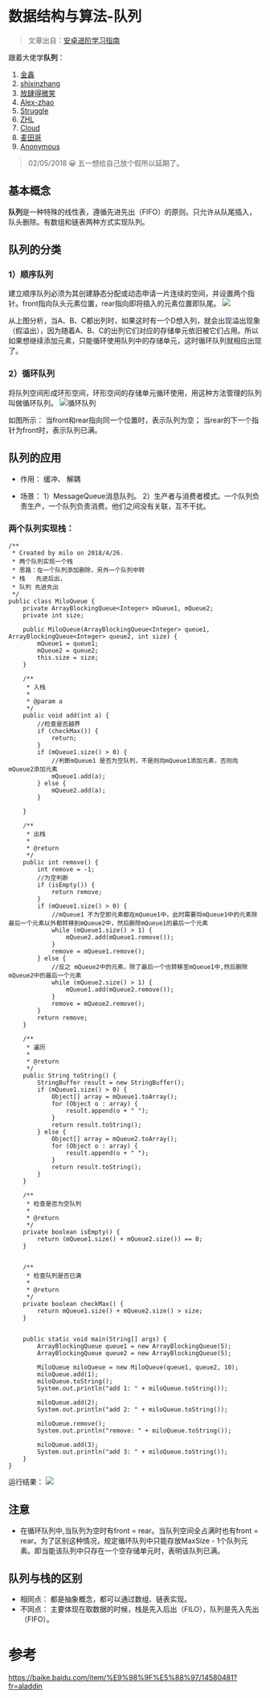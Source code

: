 # 数据结构与算法-队列

> 文章出自：[安卓进阶学习指南](https://github.com/iwannabetop/Awesome-Android-Learning-Guide)

跟着大佬学**队列**：
1. [金鑫](https://github.com/iwannabetop/Awesome-Android-Learning-Guide/blob/master/datastruct/queue/%E9%98%9F%E5%88%97-%E9%87%91%E9%91%AB.md)
2. [shixinzhang](http://e2675cd5.wiz03.com/share/s/3ypRPl26JkPC2ZVPUZ15n5wo06yvzD0HR4Bn2qIFd317E-tY)
3. [放肆得微笑](https://github.com/iwannabetop/Awesome-Android-Learning-Guide/blob/master/datastruct/queue/%E9%98%9F%E5%88%97-%E6%94%BE%E8%82%86%E5%BE%97%E5%BE%AE%E7%AC%91.md)
4. [Alex-zhao](https://github.com/iwannabetop/Awesome-Android-Learning-Guide/blob/master/datastruct/queue/%E9%98%9F%E5%88%97-Alex-zhao.md)
5. [Struggle](https://github.com/iwannabetop/Awesome-Android-Learning-Guide/blob/master/datastruct/queue/%E9%98%9F%E5%88%97-Struggle.md)
6. [ZHL](https://github.com/iwannabetop/Awesome-Android-Learning-Guide/blob/master/datastruct/queue/%E9%98%9F%E5%88%97-ZHL.md)
7. [Cloud](https://github.com/iwannabetop/Awesome-Android-Learning-Guide/blob/master/datastruct/queue/%E9%98%9F%E5%88%97%EF%BC%88%E4%BD%BF%E7%94%A8%E5%9C%BA%E6%99%AF%E5%8F%8A%202%20%E4%B8%AA%E9%98%9F%E5%88%97%E5%AE%9E%E7%8E%B0%E6%A0%88%EF%BC%89_Cloud.md)
8. [麦田哥](https://note.youdao.com/share/?id=62d3a5a8aca157e2d176eac549babf06&type=note#/)
9. [Anonymous](https://github.com/iwannabetop/Awesome-Android-Learning-Guide/blob/master/datastruct/queue/%E9%98%9F%E5%88%97-Anonymous.md)


>02/05/2018
😀 五一想给自己放个假所以延期了。

## 基本概念
**队列**是一种特殊的线性表，遵循先进先出（FIFO）的原则。只允许从队尾插入，队头删除。有数组和链表两种方式实现队列。

## 队列的分类
### 1）顺序队列

建立顺序队列必须为其创建静态分配或动态申请一片连续的空间，并设置两个指针。front指向队头元素位置，rear指向即将插入的元素位置即队尾。
![](media/15244953841252/15245838554607.jpg)

从上图分析，当A、B、C都出列时，如果这时有一个D想入列，就会出现溢出现象（假溢出），因为随着A、B、C的出列它们对应的存储单元依旧被它们占用。所以如果想继续添加元素，只能循环使用队列中的存储单元，这时循环队列就相应出现了。

### 2）循环队列
将队列空间形成环形空间，环形空间的存储单元循环使用，用这种方法管理的队列叫做循环队列。
![循环队列](media/15244953841252/%E5%BE%AA%E7%8E%AF%E9%98%9F%E5%88%97.png)

如图所示：
当front和rear指向同一个位置时，表示队列为空；
当rear的下一个指针为front时，表示队列已满。


## 队列的应用
* 作用：
    缓冲、 解耦
    
* 场景：
    1）MessageQueue消息队列。
    2）生产者与消费者模式。一个队列负责生产，一个队列负责消费。他们之间没有关联，互不干扰。



### 两个队列实现栈：

```
/**
 * Created by milo on 2018/4/26.
 * 两个队列实现一个栈
 * 思路：在一个队列添加删除，另外一个队列中转
 * 栈   先进后出，
 * 队列 先进先出
 */
public class MiloQueue {
    private ArrayBlockingQueue<Integer> mQueue1, mQueue2;
    private int size;

    public MiloQueue(ArrayBlockingQueue<Integer> queue1, ArrayBlockingQueue<Integer> queue2, int size) {
        mQueue1 = queue1;
        mQueue2 = queue2;
        this.size = size;
    }

    /**
     * 入栈
     *
     * @param a
     */
    public void add(int a) {
        //检查是否越界
        if (checkMax()) {
            return;
        }
        if (mQueue1.size() > 0) {
            //判断mQueue1 是否为空队列，不是则向mQueue1添加元素，否则向mQueue2添加元素
            mQueue1.add(a);
        } else {
            mQueue2.add(a);
        }

    }

    /**
     * 出栈
     *
     * @return
     */
    public int remove() {
        int remove = -1;
        //为空判断
        if (isEmpty()) {
            return remove;
        }
        if (mQueue1.size() > 0) {
            //mQueue1 不为空即元素都在mQueue1中，此时需要将mQueue1中的元素除最后一个元素以外都转移到mQueue2中，然后删除mQueue1的最后一个元素
            while (mQueue1.size() > 1) {
                mQueue2.add(mQueue1.remove());
            }
            remove = mQueue1.remove();
        } else {
            //反之 mQueue2中的元素，除了最后一个也转移至mQueue1中,然后删除mQueue2中的最后一个元素
            while (mQueue2.size() > 1) {
                mQueue1.add(mQueue2.remove());
            }
            remove = mQueue2.remove();
        }
        return remove;
    }

    /**
     * 遍历
     *
     * @return
     */
    public String toString() {
        StringBuffer result = new StringBuffer();
        if (mQueue1.size() > 0) {
            Object[] array = mQueue1.toArray();
            for (Object o : array) {
                result.append(o + " ");
            }
            return result.toString();
        } else {
            Object[] array = mQueue2.toArray();
            for (Object o : array) {
                result.append(o + " ");
            }
            return result.toString();
        }
    }

    /**
     * 检查是否为空队列
     *
     * @return
     */
    private boolean isEmpty() {
        return (mQueue1.size() + mQueue2.size()) == 0;
    }


    /**
     * 检查队列是否已满
     *
     * @return
     */
    private boolean checkMax() {
        return mQueue1.size() + mQueue2.size() > size;
    }


    public static void main(String[] args) {
        ArrayBlockingQueue queue1 = new ArrayBlockingQueue(5);
        ArrayBlockingQueue queue2 = new ArrayBlockingQueue(5);

        MiloQueue miloQueue = new MiloQueue(queue1, queue2, 10);
        miloQueue.add(1);
        miloQueue.toString();
        System.out.println("add 1: " + miloQueue.toString());

        miloQueue.add(2);
        System.out.println("add 2: " + miloQueue.toString());

        miloQueue.remove();
        System.out.println("remove: " + miloQueue.toString());

        miloQueue.add(3);
        System.out.println("add 3: " + miloQueue.toString());
    }
}
```
运行结果：
![](media/15244953841252/15247606516894.jpg)


## 注意
* 在循环队列中,当队列为空时有front = rear。当队列空间全占满时也有front = rear。为了区别这种情况，规定循环队列中只能存放MaxSize - 1个队列元素。即当能该队列中只存在一个空存储单元时，表明该队列已满。  

## 队列与栈的区别
* 相同点：
都是抽象概念，都可以通过数组、链表实现。
* 不同点：
主要体现在取数据的时候，栈是先入后出（FILO），队列是先入先出（FIFO）。

# 参考
https://baike.baidu.com/item/%E9%98%9F%E5%88%97/14580481?fr=aladdin


